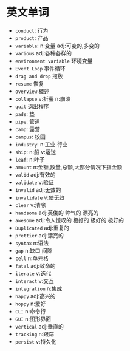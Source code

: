 # 英文单词
- `conduct`: 行为  
- `product`: 产品
- `variable`: n:变量 adj:可变的,多变的
- `various` adj:各种各样的
- `environment variable` 环境变量
- `Event Loop` 事件循环
- `drag and drop` 拖放
- `resume` 恢复
- `overview` 概述
- `collapse` v:折叠 n:崩溃
- `quit` 退出程序
- `pads`: 垫
- `pipe`: 管道
- `camp`: 露营
- `campus`: 校园
- `industry`: n:工业 行业
- `ship`: n:船 v:运送
- `leaf`: n:叶子
- `amount` n:金额,数量,总额,大部分情况下指金额
- `valid` adj:有效的
- `validate` v:验证
- `invalid` adj:无效的
- `invalidate` v:使无效
- `clear` v:清除
- `handsome` adj:英俊的 帅气的 漂亮的 
- `awesome`  adj:令人惊叹的 极好的  极好的 极好的
- `Duplicated` adj:重复的
- `prettier` adj:漂亮的
- `syntax` n:语法
- `gap` n:缺口 间隙 
- `cell` n:单元格
- `fatal` adj:致命的
- `iterate` v:迭代
- `interact` v:交互
- `integration` n:集成
- `happy` adj:高兴的
- `hoppy` n:爱好
- `CLI` n:命令行
- `GUI` n:图形界面
- `vertical` adj:垂直的
- `tracking` n:跟踪
- `persist` v:持久化